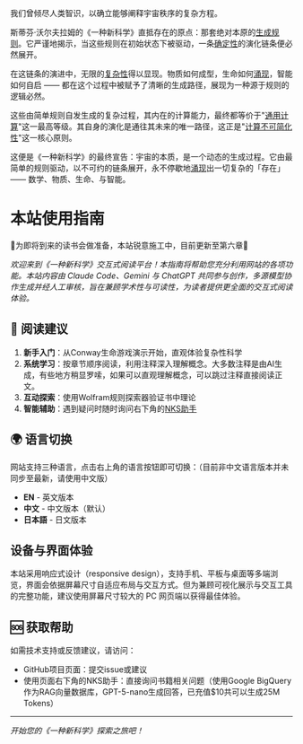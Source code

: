 我们曾倾尽人类智识，以确立能够阐释宇宙秩序的复杂方程。

斯蒂芬·沃尔夫拉姆的《一种新科学》直抵存在的原点：那套绝对本原的[生成规则](annotation:generative-rules)。它严谨地揭示，当这些规则在初始状态下被驱动，一条[确定性](annotation:determinism)的演化链条便必然展开。

在这链条的演进中，无限的[复杂性](annotation:complexity)得以显现。物质如何成型，生命如何[涌现](annotation:emergence)，智能如何自启 —— 都在这个过程中被赋予了清晰的生成路径，展现为一种源于规则的逻辑必然。

这些由简单规则自发生成的复杂过程，其内在的计算能力，最终都等价于"[通用计算](annotation:computational-equivalence)"这一最高等级。其自身的演化是通往其未来的唯一路径，这正是"[计算不可简化性](annotation:computational-irreducibility)"这一核心原则。

这便是《一种新科学》的最终宣告：宇宙的本质，是一个动态的生成过程。它由最简单的规则驱动，以不可约的链条展开，永不停歇地[涌现](annotation:emergence)出一切复杂的「存在」—— 数学、物质、生命、与智能。

# 本站使用指南

🚧为即将到来的读书会做准备，本站锐意施工中，目前更新至第六章🚧

*欢迎来到《一种新科学》交互式阅读平台！本指南将帮助您充分利用网站的各项功能。本站内容由 Claude Code、Gemini 与 ChatGPT 共同参与创作，多源模型协作生成并经人工审核，旨在兼顾学术性与可读性，为读者提供更全面的交互式阅读体验。*


## 📖 阅读建议

1. **新手入门**：从Conway生命游戏演示开始，直观体验复杂性科学
2. **系统学习**：按章节顺序阅读，利用注释深入理解概念。大多数注释是由AI生成，有些地方稍显罗嗦，如果可以直观理解概念，可以跳过注释直接阅读正文。
3. **互动探索**：使用Wolfram规则探索器验证书中理论
4. **智能辅助**：遇到疑问时随时询问右下角的[NKS助手](annotation:nks-assisstant)

## 🌍 语言切换

网站支持三种语言，点击右上角的语言按钮即可切换：（目前非中文语言版本并未同步至最新，请使用中文版）
- **EN** - 英文版本
- **中文** - 中文版本（默认）
- **日本語** - 日文版本

## 设备与界面体验

本站采用响应式设计（responsive design），支持手机、平板与桌面等多端浏览，界面会依据屏幕尺寸自适应布局与交互方式。但为兼顾可视化展示与交互工具的完整功能，建议使用屏幕尺寸较大的 PC 网页端以获得最佳体验。

## 🆘 获取帮助

如需技术支持或反馈建议，请访问：
- GitHub项目页面：提交issue或建议
- 使用页面右下角的NKS助手：直接询问书籍相关问题（使用Google BigQuery作为RAG向量数据库，GPT-5-nano生成回答，已充值$10共可以生成25M Tokens）

---

*开始您的《一种新科学》探索之旅吧！*
